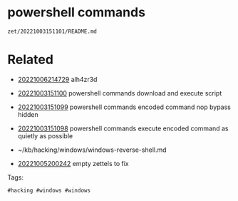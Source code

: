 # powershell commands

` zet/20221003151101/README.md `

# Related

- [20221006214729](/zet/20221006214729/README.md) alh4zr3d

- [20221003151100](/zet/20221003151100/README.md) powershell commands download and execute script
- [20221003151099](/zet/20221003151099/README.md) powershell commands encoded command nop bypass hidden
- [20221003151098](/zet/20221003151098/README.md) powershell commands execute encoded command as quietly as possible
- ~/kb/hacking/windows/windows-reverse-shell.md
- [20221005200242](/zet/20221005200242/README.md) empty zettels to fix

Tags:

    #hacking #windows #windows 
